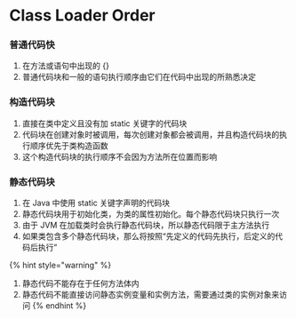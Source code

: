 # Class Loader Order

### 普通代码快

1. 在方法或语句中出现的 {} 
2. 普通代码块和一般的语句执行顺序由它们在代码中出现的所熟悉决定

### 构造代码块

1. 直接在类中定义且没有加 static 关键字的代码块
2. 代码块在创建对象时被调用，每次创建对象都会被调用，并且构造代码块的执行顺序优先于类构造函数
3. 这个构造代码块的执行顺序不会因为方法所在位置而影响

### 静态代码块

1. 在 Java 中使用 static 关键字声明的代码块
2. 静态代码块用于初始化类，为类的属性初始化。每个静态代码块只执行一次
3. 由于 JVM 在加载类时会执行静态代码块，所以静态代码限于主方法执行
4. 如果类包含多个静态代码块，那么将按照“先定义的代码先执行，后定义的代码后执行”

{% hint style="warning" %}
1.  静态代码不能存在于任何方法体内
2. 静态代码不能直接访问静态实例变量和实例方法，需要通过类的实例对象来访问
{% endhint %}



